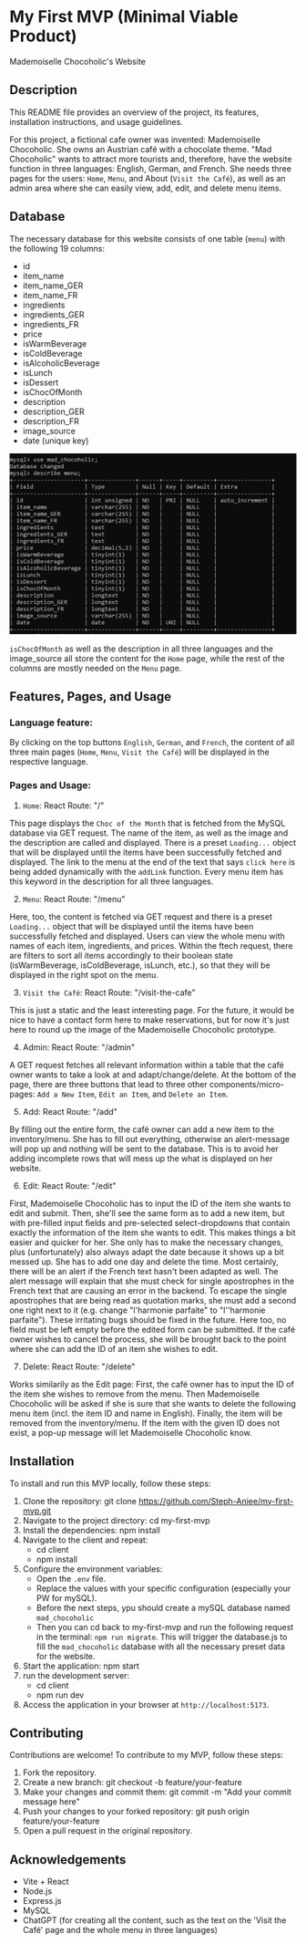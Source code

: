 # My First MVP (Minimal Viable Product)

Mademoiselle Chocoholic's Website

## Description

This README file provides an overview of the project, its features, installation instructions, and usage guidelines.

For this project, a fictional cafe owner was invented: Mademoiselle Chocoholic. She owns an Austrian café with a chocolate theme. "Mad Chocoholic" wants to attract more tourists and, therefore, have the website function in three languages: English, German, and French. She needs three pages for the users: `Home`, `Menu`, and About (`Visit the Café`), as well as an admin area where she can easily view, add, edit, and delete menu items.

## Database

The necessary database for this website consists of one table (`menu`) with the following 19 columns:

- id
- item_name
- item_name_GER
- item_name_FR
- ingredients
- ingredients_GER
- ingredients_FR
- price
- isWarmBeverage
- isColdBeverage
- isAlcoholicBeverage
- isLunch
- isDessert
- isChocOfMonth
- description
- description_GER
- description_FR
- image_source
- date (unique key)

![Image of database setup](./client/src/assets/DB_table_setup.png)

`isChocOfMonth` as well as the description in all three languages and the image_source all store the content for the `Home` page, while the rest of the columns are mostly needed on the `Menu` page.

## Features, Pages, and Usage

### Language feature:

By clicking on the top buttons `English`, `German`, and `French`, the content of all three main pages (`Home`, `Menu`, `Visit the Café`) will be displayed in the respective language.

### Pages and Usage:

1. `Home`:
   React Route: "/"

This page displays the `Choc of the Month` that is fetched from the MySQL database via GET request. The name of the item, as well as the image and the description are called and displayed. There is a preset `Loading...` object that will be displayed until the items have been successfully fetched and displayed.
The link to the menu at the end of the text that says `click here` is being added dynamically with the `addLink` function. Every menu item has this keyword in the description for all three languages.

2. `Menu`:
   React Route: "/menu"

Here, too, the content is fetched via GET request and there is a preset `Loading...` object that will be displayed until the items have been successfully fetched and displayed.
Users can view the whole menu with names of each item, ingredients, and prices.
Within the ftech request, there are filters to sort all items accordingly to their boolean state (isWarmBeverage, isColdBeverage, isLunch, etc.), so that they will be displayed in the right spot on the menu.

3. `Visit the Café`:
   React Route: "/visit-the-cafe"

This is just a static and the least interesting page. For the future, it would be nice to have a contact form here to make reservations, but for now it's just here to round up the image of the Mademoiselle Chocoholic prototype.

4. Admin:
   React Route: "/admin"

A GET request fetches all relevant information within a table that the café owner wants to take a look at and adapt/change/delete.
At the bottom of the page, there are three buttons that lead to three other components/micro-pages: `Add a New Item`, `Edit an Item`, and `Delete an Item`.

5. Add:
   React Route: "/add"

By filling out the entire form, the café owner can add a new item to the inventory/menu. She has to fill out everything, otherwise an alert-message will pop up and nothing will be sent to the database. This is to avoid her adding incomplete rows that will mess up the what is displayed on her website.

6. Edit:
   React Route: "/edit"

First, Mademoiselle Chocoholic has to input the ID of the item she wants to edit and submit. Then, she'll see the same form as to add a new item, but with pre-filled input fields and pre-selected select-dropdowns that contain exactly the information of the item she wants to edit. This makes things a bit easier and quicker for her. She only has to make the necessary changes, plus (unfortunately) also always adapt the date because it shows up a bit messed up. She has to add one day and delete the time. Most certainly, there will be an alert if the French text hasn't been adapted as well. The alert message will explain that she must check for single apostrophes in the French text that are causing an error in the backend. To escape the single apostrophes that are being read as quotation marks, she must add a second one right next to it (e.g. change "l'harmonie parfaite" to "l''harmonie parfaite"). These irritating bugs should be fixed in the future. Here too, no field must be left empty before the edited form can be submitted. If the café owner wishes to cancel the process, she will be brought back to the point where she can add the ID of an item she wishes to edit.

7. Delete:
   React Route: "/delete"

Works similarily as the Edit page: First, the café owner has to input the ID of the item she wishes to remove from the menu. Then Mademoiselle Chocoholic will be asked if she is sure that she wants to delete the following menu item (incl. the item ID and name in English). Finally, the item will be removed from the inventory/menu. If the item with the given ID does not exist, a pop-up message will let Mademoiselle Chocoholic know.

## Installation

To install and run this MVP locally, follow these steps:

1. Clone the repository:
   git clone https://github.com/Steph-Aniee/my-first-mvp.git
2. Navigate to the project directory:
   cd my-first-mvp
3. Install the dependencies:
   npm install
4. Navigate to the client and repeat:
   - cd client
   - npm install
5. Configure the environment variables:
   - Open the `.env` file.
   - Replace the values with your specific configuration (especially your PW for mySQL).
   - Before the next steps, ypu should create a mySQL database named `mad_chocoholic`
   - Then you can cd back to my-first-mvp and run the following request in the terminal: `npm run migrate`. This will trigger the database.js to fill the `mad_chocoholic` database with all the necessary preset data for the website.
6. Start the application:
   npm start
7. run the development server:
   - cd client
   - npm run dev
8. Access the application in your browser at `http://localhost:5173`.

## Contributing

Contributions are welcome! To contribute to my MVP, follow these steps:

1. Fork the repository.
2. Create a new branch:
   git checkout -b feature/your-feature
3. Make your changes and commit them:
   git commit -m "Add your commit message here"
4. Push your changes to your forked repository:
   git push origin feature/your-feature
5. Open a pull request in the original repository.

## Acknowledgements

- Vite + React
- Node.js
- Express.js
- MySQL
- ChatGPT (for creating all the content, such as the text on the 'Visit the Café' page and the whole menu in three languages)
